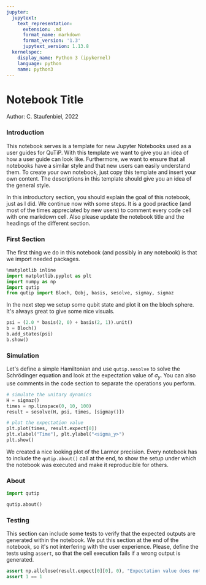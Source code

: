 ```yaml
---
jupyter:
  jupytext:
    text_representation:
      extension: .md
      format_name: markdown
      format_version: '1.3'
      jupytext_version: 1.13.8
  kernelspec:
    display_name: Python 3 (ipykernel)
    language: python
    name: python3
---
```


# Notebook Title

Author: C. Staufenbiel, 2022

### Introduction

This notebook serves is a template for new Jupyter Notebooks used as a user
guides for QuTiP. With this template we want to give you an idea of how a
user guide can look like. Furthermore, we want to ensure that all notebooks
have a similar style and that new users can easily understand them. To
create your own notebook, just copy this template and insert your own
content. The descriptions in this template should give you an idea of the
general style.

In this introductory section, you should explain the goal of this notebook,
just as I did. We continue now with some steps. It is a good practice (and most
of the times appreciated by new users) to comment every code cell with one
markdown cell. Also please update the notebook title and the headings of the
different section.

### First Section

The first thing we do in this notebook (and possibly in any notebook) is that we
import needed packages.

```python
%matplotlib inline
import matplotlib.pyplot as plt
import numpy as np
import qutip
from qutip import Bloch, Qobj, basis, sesolve, sigmay, sigmaz
```

In the next step we setup some qubit state and plot it on the bloch sphere. It's
always great to give some nice visuals.

```python
psi = (2.0 * basis(2, 0) + basis(2, 1)).unit()
b = Bloch()
b.add_states(psi)
b.show()
```

### Simulation

Let's define a simple Hamiltonian and use `qutip.sesolve` to solve the
Schrödinger equation and look at the expectation value of $\sigma_y$. You can
also use comments in the code section to separate the operations you perform.

```python
# simulate the unitary dynamics
H = sigmaz()
times = np.linspace(0, 10, 100)
result = sesolve(H, psi, times, [sigmay()])

# plot the expectation value
plt.plot(times, result.expect[0])
plt.xlabel("Time"), plt.ylabel("<sigma_y>")
plt.show()
```

We created a nice looking plot of the Larmor precision. Every notebook has to
include the `qutip.about()` call at the end, to show the setup under which the
notebook was executed and make it reproducible for others.

### About

```python
import qutip

qutip.about()
```

### Testing

This section can include some tests to verify that the expected outputs are
generated within the notebook. We put this section at the end of the notebook,
so it's not interfering with the user experience. Please, define the tests
using `assert`, so that the cell execution fails if a wrong output is generated.

```python
assert np.allclose(result.expect[0][0], 0), "Expectation value does not start at 1"
assert 1 == 1
```
